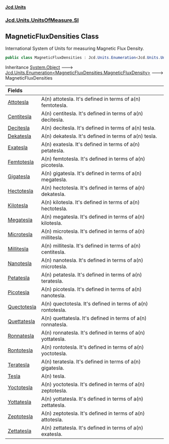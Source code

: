 #### [Jcd.Units](index.md 'index')
### [Jcd.Units.UnitsOfMeasure.SI](Jcd.Units.UnitsOfMeasure.SI.md 'Jcd.Units.UnitsOfMeasure.SI')

## MagneticFluxDensities Class

International System of Units for measuring Magnetic Flux Density.

```csharp
public class MagneticFluxDensities : Jcd.Units.Enumeration<Jcd.Units.UnitsOfMeasure.SI.MagneticFluxDensities, Jcd.Units.UnitTypes.MagneticFluxDensity>
```

Inheritance [System.Object](https://docs.microsoft.com/en-us/dotnet/api/System.Object 'System.Object') &#129106; [Jcd.Units.Enumeration&lt;](Jcd.Units.Enumeration_TEnumeration,T_.md 'Jcd.Units.Enumeration<TEnumeration,T>')[MagneticFluxDensities](Jcd.Units.UnitsOfMeasure.SI.MagneticFluxDensities.md 'Jcd.Units.UnitsOfMeasure.SI.MagneticFluxDensities')[,](Jcd.Units.Enumeration_TEnumeration,T_.md 'Jcd.Units.Enumeration<TEnumeration,T>')[MagneticFluxDensity](Jcd.Units.UnitTypes.MagneticFluxDensity.md 'Jcd.Units.UnitTypes.MagneticFluxDensity')[&gt;](Jcd.Units.Enumeration_TEnumeration,T_.md 'Jcd.Units.Enumeration<TEnumeration,T>') &#129106; MagneticFluxDensities

| Fields | |
| :--- | :--- |
| [Attotesla](Jcd.Units.UnitsOfMeasure.SI.MagneticFluxDensities.Attotesla.md 'Jcd.Units.UnitsOfMeasure.SI.MagneticFluxDensities.Attotesla') | A(n) attotesla. It's defined in terms of a(n) femtotesla. |
| [Centitesla](Jcd.Units.UnitsOfMeasure.SI.MagneticFluxDensities.Centitesla.md 'Jcd.Units.UnitsOfMeasure.SI.MagneticFluxDensities.Centitesla') | A(n) centitesla. It's defined in terms of a(n) decitesla. |
| [Decitesla](Jcd.Units.UnitsOfMeasure.SI.MagneticFluxDensities.Decitesla.md 'Jcd.Units.UnitsOfMeasure.SI.MagneticFluxDensities.Decitesla') | A(n) decitesla. It's defined in terms of a(n) tesla. |
| [Dekatesla](Jcd.Units.UnitsOfMeasure.SI.MagneticFluxDensities.Dekatesla.md 'Jcd.Units.UnitsOfMeasure.SI.MagneticFluxDensities.Dekatesla') | A(n) dekatesla. It's defined in terms of a(n) tesla. |
| [Exatesla](Jcd.Units.UnitsOfMeasure.SI.MagneticFluxDensities.Exatesla.md 'Jcd.Units.UnitsOfMeasure.SI.MagneticFluxDensities.Exatesla') | A(n) exatesla. It's defined in terms of a(n) petatesla. |
| [Femtotesla](Jcd.Units.UnitsOfMeasure.SI.MagneticFluxDensities.Femtotesla.md 'Jcd.Units.UnitsOfMeasure.SI.MagneticFluxDensities.Femtotesla') | A(n) femtotesla. It's defined in terms of a(n) picotesla. |
| [Gigatesla](Jcd.Units.UnitsOfMeasure.SI.MagneticFluxDensities.Gigatesla.md 'Jcd.Units.UnitsOfMeasure.SI.MagneticFluxDensities.Gigatesla') | A(n) gigatesla. It's defined in terms of a(n) megatesla. |
| [Hectotesla](Jcd.Units.UnitsOfMeasure.SI.MagneticFluxDensities.Hectotesla.md 'Jcd.Units.UnitsOfMeasure.SI.MagneticFluxDensities.Hectotesla') | A(n) hectotesla. It's defined in terms of a(n) dekatesla. |
| [Kilotesla](Jcd.Units.UnitsOfMeasure.SI.MagneticFluxDensities.Kilotesla.md 'Jcd.Units.UnitsOfMeasure.SI.MagneticFluxDensities.Kilotesla') | A(n) kilotesla. It's defined in terms of a(n) hectotesla. |
| [Megatesla](Jcd.Units.UnitsOfMeasure.SI.MagneticFluxDensities.Megatesla.md 'Jcd.Units.UnitsOfMeasure.SI.MagneticFluxDensities.Megatesla') | A(n) megatesla. It's defined in terms of a(n) kilotesla. |
| [Microtesla](Jcd.Units.UnitsOfMeasure.SI.MagneticFluxDensities.Microtesla.md 'Jcd.Units.UnitsOfMeasure.SI.MagneticFluxDensities.Microtesla') | A(n) microtesla. It's defined in terms of a(n) millitesla. |
| [Millitesla](Jcd.Units.UnitsOfMeasure.SI.MagneticFluxDensities.Millitesla.md 'Jcd.Units.UnitsOfMeasure.SI.MagneticFluxDensities.Millitesla') | A(n) millitesla. It's defined in terms of a(n) centitesla. |
| [Nanotesla](Jcd.Units.UnitsOfMeasure.SI.MagneticFluxDensities.Nanotesla.md 'Jcd.Units.UnitsOfMeasure.SI.MagneticFluxDensities.Nanotesla') | A(n) nanotesla. It's defined in terms of a(n) microtesla. |
| [Petatesla](Jcd.Units.UnitsOfMeasure.SI.MagneticFluxDensities.Petatesla.md 'Jcd.Units.UnitsOfMeasure.SI.MagneticFluxDensities.Petatesla') | A(n) petatesla. It's defined in terms of a(n) teratesla. |
| [Picotesla](Jcd.Units.UnitsOfMeasure.SI.MagneticFluxDensities.Picotesla.md 'Jcd.Units.UnitsOfMeasure.SI.MagneticFluxDensities.Picotesla') | A(n) picotesla. It's defined in terms of a(n) nanotesla. |
| [Quectotesla](Jcd.Units.UnitsOfMeasure.SI.MagneticFluxDensities.Quectotesla.md 'Jcd.Units.UnitsOfMeasure.SI.MagneticFluxDensities.Quectotesla') | A(n) quectotesla. It's defined in terms of a(n) rontotesla. |
| [Quettatesla](Jcd.Units.UnitsOfMeasure.SI.MagneticFluxDensities.Quettatesla.md 'Jcd.Units.UnitsOfMeasure.SI.MagneticFluxDensities.Quettatesla') | A(n) quettatesla. It's defined in terms of a(n) ronnatesla. |
| [Ronnatesla](Jcd.Units.UnitsOfMeasure.SI.MagneticFluxDensities.Ronnatesla.md 'Jcd.Units.UnitsOfMeasure.SI.MagneticFluxDensities.Ronnatesla') | A(n) ronnatesla. It's defined in terms of a(n) yottatesla. |
| [Rontotesla](Jcd.Units.UnitsOfMeasure.SI.MagneticFluxDensities.Rontotesla.md 'Jcd.Units.UnitsOfMeasure.SI.MagneticFluxDensities.Rontotesla') | A(n) rontotesla. It's defined in terms of a(n) yoctotesla. |
| [Teratesla](Jcd.Units.UnitsOfMeasure.SI.MagneticFluxDensities.Teratesla.md 'Jcd.Units.UnitsOfMeasure.SI.MagneticFluxDensities.Teratesla') | A(n) teratesla. It's defined in terms of a(n) gigatesla. |
| [Tesla](Jcd.Units.UnitsOfMeasure.SI.MagneticFluxDensities.Tesla.md 'Jcd.Units.UnitsOfMeasure.SI.MagneticFluxDensities.Tesla') | A(n) tesla. |
| [Yoctotesla](Jcd.Units.UnitsOfMeasure.SI.MagneticFluxDensities.Yoctotesla.md 'Jcd.Units.UnitsOfMeasure.SI.MagneticFluxDensities.Yoctotesla') | A(n) yoctotesla. It's defined in terms of a(n) zeptotesla. |
| [Yottatesla](Jcd.Units.UnitsOfMeasure.SI.MagneticFluxDensities.Yottatesla.md 'Jcd.Units.UnitsOfMeasure.SI.MagneticFluxDensities.Yottatesla') | A(n) yottatesla. It's defined in terms of a(n) zettatesla. |
| [Zeptotesla](Jcd.Units.UnitsOfMeasure.SI.MagneticFluxDensities.Zeptotesla.md 'Jcd.Units.UnitsOfMeasure.SI.MagneticFluxDensities.Zeptotesla') | A(n) zeptotesla. It's defined in terms of a(n) attotesla. |
| [Zettatesla](Jcd.Units.UnitsOfMeasure.SI.MagneticFluxDensities.Zettatesla.md 'Jcd.Units.UnitsOfMeasure.SI.MagneticFluxDensities.Zettatesla') | A(n) zettatesla. It's defined in terms of a(n) exatesla. |
